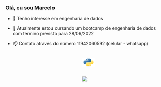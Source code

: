 ### Olá, eu sou Marcelo 
- 👀 Tenho interesse em engenharia de dados
- 🤞 Atualmente estou cursando um bootcamp de engenharia de dados com termino previsto para 28/06/2022
- 📫 Contato através do número 11942060592 (celular - whatsapp)

  
  <div align="center" style="display: inline_block"><br>
 
  <img align="center" alt="Rafa-Python" height="30" width="40" src="https://raw.githubusercontent.com/devicons/devicon/master/icons/python/python-original.svg">

</div>
  
 ##
  
<div align="center">
  <a href="https://https://www.linkedin.com/in/marcelo-araujo-78867222b/" target="_blank"><img src="https://img.shields.io/badge/-LinkedIn-%230077B5?style=for-the-badge&logo=linkedin&logoColor=white" target="_blank"></a>
  
</div>
    
  
